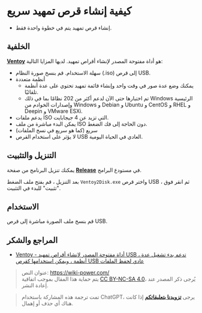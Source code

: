 # كيفية إنشاء قرص تمهيد سريع

- إنشاء قرص تمهيد يتم في خطوة واحدة فقط.

## الخلفية

[**Ventoy**](https://www.ventoy.net/cn/index.html) هو أداة مفتوحة المصدر لإنشاء أقراص تمهيد. لديها المزايا التالية:

- سهلة الاستخدام. قم بنسخ صورة النظام (.iso) إلى قرص USB.
- أنظمة متعددة
  - يمكنك وضع عدة صور في وقت واحد وإنشاء قائمة تمهيد تحتوي على عدة أنظمة تلقائيًا.
  - تم اختبارها حتى الآن لدعم أكثر من 202 نظامًا بما في ذلك Windows الرئيسية وإصدارات الخوادم من Windows و Debian و Ubuntu و CentOS و RHEL و Deepin و VMware ESXi.
- يدعم ملفات ISO التي تزيد عن 4 جيجابايت.
- يمكن البدء مباشرة من ملف ISO دون الحاجة إلى فك الضغط.
- سريع (كما هو سريع في نسخ الملفات)
- لا يؤثر على استخدام القرص USB العادي في الحياة اليومية.

## التنزيل والتثبيت

يمكنك تنزيل البرنامج من صفحة [**Release**](https://github.com/ventoy/Ventoy/releases) في مستودع البرامج.

بعد التنزيل ، قم بفتح ملف الضغط `Ventoy2Disk.exe` واختر قرص USB ، ثم انقر فوق "تثبيت" للبدء في التثبيت.

## الاستخدام

قم بنسخ ملف الصورة مباشرة إلى قرص USB.

## المراجع والشكر

- [Ventoy - أداة مفتوحة المصدر لإنشاء أقراص تمهيد USB ، تدعم بدء تشغيل عدة أنظمة ، ويمكن استخدامها كقرص USB عادي لحفظ الملفات](https://telegra.ph/Ventoy---%E5%BC%80%E6%BA%90-U-%E7%9B%98%E5%90%AF%E5%8A%A8%E7%9B%98%E5%88%B6%E4%BD%9C%E5%B7%A5%E5%85%B7%E6%94%AF%E6%8C%81%E5%90%AF%E5%8A%A8%E5%A4%9A%E4%B8%AA%E7%B3%BB%E7%BB%9F%E8%BF%98%E8%83%BD%E5%BD%93%E6%99%AE%E9%80%9A-U-%E7%9B%98%E4%BF%9D%E5%AD%98%E6%96%87%E4%BB%B6WinLinux---%E5%B0%8F%E4%BC%97%E8%BD%AF%E4%BB%B6-04-30)

> عنوان النص: <https://wiki-power.com/>  
> يتم حماية هذا المقال بموجب اتفاقية [CC BY-NC-SA 4.0](https://creativecommons.org/licenses/by/4.0/deed.zh)، يُرجى ذكر المصدر عند إعادة النشر.

> تمت ترجمة هذه المشاركة باستخدام ChatGPT، يرجى [**تزويدنا بتعليقاتكم**](https://github.com/linyuxuanlin/Wiki_MkDocs/issues/new) إذا كانت هناك أي حذف أو إهمال.